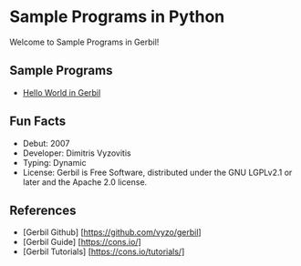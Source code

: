 # Sample Programs in Python

Welcome to Sample Programs in Gerbil!

## Sample Programs

- [Hello World in Gerbil](https://github.com/TheRenegadeCoder/sample-programs/issues/1854)

## Fun Facts

- Debut: 2007
- Developer: Dimitris Vyzovitis 
- Typing: Dynamic
- License: Gerbil is Free Software, distributed under the GNU LGPLv2.1 or later and the Apache 2.0 license.


## References

- [Gerbil Github]    [https://github.com/vyzo/gerbil]
- [Gerbil Guide]     [https://cons.io/]
- [Gerbil Tutorials] [https://cons.io/tutorials/]

